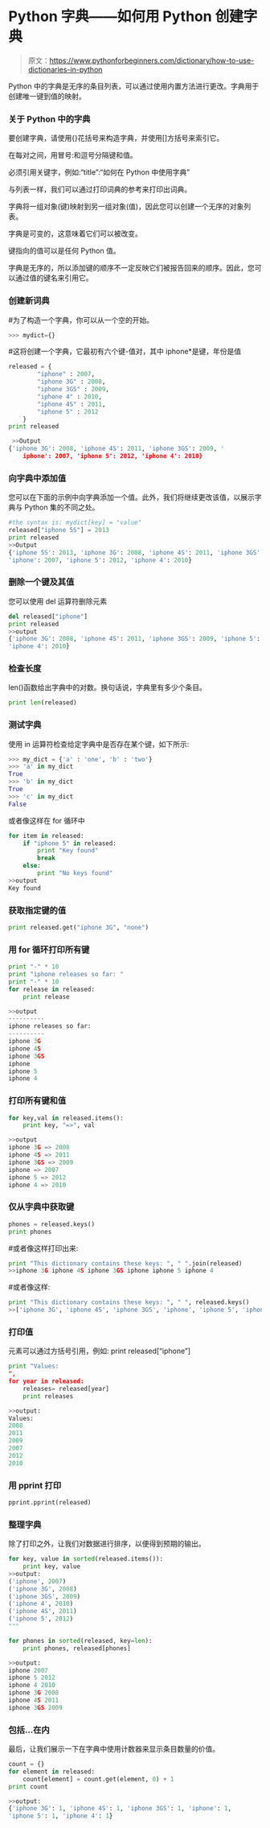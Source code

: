# Python 字典——如何用 Python 创建字典

> 原文：<https://www.pythonforbeginners.com/dictionary/how-to-use-dictionaries-in-python>

Python 中的字典是无序的条目列表，可以通过使用内置方法进行更改。字典用于创建唯一键到值的映射。

### 关于 Python 中的字典

要创建字典，请使用{}花括号来构造字典，并使用[]方括号来索引它。

在每对之间，用冒号:和逗号分隔键和值。

必须引用关键字，例如:“title”:“如何在 Python 中使用字典”

与列表一样，我们可以通过打印词典的参考来打印出词典。

字典将一组对象(键)映射到另一组对象(值)，因此您可以创建一个无序的对象列表。

字典是可变的，这意味着它们可以被改变。

键指向的值可以是任何 Python 值。

字典是无序的，所以添加键的顺序不一定反映它们被报告回来的顺序。因此，您可以通过值的键名来引用它。

### 创建新词典

#为了构造一个字典，你可以从一个空的开始。

```py
>>> mydict={}
```

#这将创建一个字典，它最初有六个键-值对，其中 iphone*是键，年份是值

```py
released = {
		"iphone" : 2007,
		"iphone 3G" : 2008,
		"iphone 3GS" : 2009,
		"iphone 4" : 2010,
		"iphone 4S" : 2011,
		"iphone 5" : 2012
	}
print released 
```

```py
 >>Output
{'iphone 3G': 2008, 'iphone 4S': 2011, 'iphone 3GS': 2009, '
	iphone': 2007, 'iphone 5': 2012, 'iphone 4': 2010} 
```

### 向字典中添加值

您可以在下面的示例中向字典添加一个值。此外，我们将继续更改该值，以展示字典与 Python 集的不同之处。

```py
#the syntax is: mydict[key] = "value"
released["iphone 5S"] = 2013
print released
>>Output
{'iphone 5S': 2013, 'iphone 3G': 2008, 'iphone 4S': 2011, 'iphone 3GS': 2009,
'iphone': 2007, 'iphone 5': 2012, 'iphone 4': 2010} 
```

### 删除一个键及其值

您可以使用 del 运算符删除元素

```py
del released["iphone"]
print released
>>output
{'iphone 3G': 2008, 'iphone 4S': 2011, 'iphone 3GS': 2009, 'iphone 5': 2012,
'iphone 4': 2010} 
```

### 检查长度

len()函数给出字典中的对数。换句话说，字典里有多少个条目。

```py
print len(released) 
```

### 测试字典

使用 in 运算符检查给定字典中是否存在某个键，如下所示:

```py
>>> my_dict = {'a' : 'one', 'b' : 'two'}
>>> 'a' in my_dict
True
>>> 'b' in my_dict
True
>>> 'c' in my_dict
False 
```

或者像这样在 for 循环中

```py
for item in released:
    if "iphone 5" in released:
        print "Key found"
        break
    else:
        print "No keys found"
>>output
Key found 
```

### 获取指定键的值

```py
print released.get("iphone 3G", "none") 
```

### 用 for 循环打印所有键

```py
print "-" * 10
print "iphone releases so far: "
print "-" * 10
for release in released:
    print release

>>output
----------
iphone releases so far: 
----------
iphone 3G
iphone 4S
iphone 3GS
iphone
iphone 5
iphone 4 
```

### 打印所有键和值

```py
for key,val in released.items():
    print key, "=>", val

>>output
iphone 3G => 2008
iphone 4S => 2011
iphone 3GS => 2009
iphone => 2007
iphone 5 => 2012
iphone 4 => 2010 
```

### 仅从字典中获取键

```py
phones = released.keys()
print phones 
```

#或者像这样打印出来:

```py
print "This dictionary contains these keys: ", " ".join(released)
>>iphone 3G iphone 4S iphone 3GS iphone iphone 5 iphone 4 
```

#或者像这样:

```py
print "This dictionary contains these keys: ", " ", released.keys()
>>['iphone 3G', 'iphone 4S', 'iphone 3GS', 'iphone', 'iphone 5', 'iphone 4'] 
```

### 打印值

元素可以通过方括号引用，例如:
print released[“iphone”]

```py
print "Values:
",
for year in released:
    releases= released[year]
    print releases

>>output:
Values:
2008
2011
2009
2007
2012
2010 
```

### 用 pprint 打印

```py
pprint.pprint(released) 
```

### 整理字典

除了打印之外，让我们对数据进行排序，以便得到预期的输出。

```py
for key, value in sorted(released.items()):
    print key, value
>>output:
('iphone', 2007)
('iphone 3G', 2008)
('iphone 3GS', 2009)
('iphone 4', 2010)
('iphone 4S', 2011)
('iphone 5', 2012)
""" 
```

```py
for phones in sorted(released, key=len):
    print phones, released[phones]

>>output:
iphone 2007
iphone 5 2012
iphone 4 2010
iphone 3G 2008
iphone 4S 2011
iphone 3GS 2009 
```

### 包括…在内

最后，让我们展示一下在字典中使用计数器来显示条目数量的价值。

```py
count = {}
for element in released:
    count[element] = count.get(element, 0) + 1
print count

>>output:
{'iphone 3G': 1, 'iphone 4S': 1, 'iphone 3GS': 1, 'iphone': 1, 
'iphone 5': 1, 'iphone 4': 1} 
```